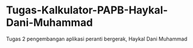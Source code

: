# Tugas-Kalkulator-PAPB-Haykal-Dani-Muhammad
Tugas 2 pengembangan aplikasi peranti bergerak, Haykal Dani Muhammad
